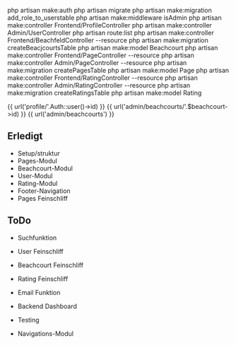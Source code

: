 php artisan make:auth
php artisan migrate
php artisan make:migration add_role_to_userstable
php artisan make:middleware isAdmin
php artisan make:controller Frontend/ProfileController
php artisan make:controller Admin/UserController
php artisan route:list
php artisan make:controller Frontend/BeachfeldController --resource
php artisan make:migration createBeacjcourtsTable
php artisan make:model Beachcourt
php artisan make:controller Frontend/PageController --resource
php artisan make:controller Admin/PageController --resource
php artisan make:migration createPagesTable
php artisan make:model Page
php artisan make:controller Frontend/RatingController --resource
php artisan make:controller Admin/RatingController --resource
php artisan make:migration createRatingsTable
php artisan make:model Rating

{{ url('profile/'.Auth::user()->id) }}
{{ url('admin/beachcourts/'.$beachcourt->id) }}
{{ url('admin/beachcourts') }}
<form class="form-horizontal" action="{{ url('admin/users/') }}" method="POST">

Erledigt
------
- Setup/struktur
- Pages-Modul
- Beachcourt-Modul
- User-Modul
- Rating-Modul
- Footer-Navigation
- Pages Feinschliff

ToDo
------
- Suchfunktion
- User Feinschliff
- Beachcourt Feinschliff
- Rating Feinschliff
- Email Funktion
- Backend Dashboard
- Testing

- Navigations-Modul